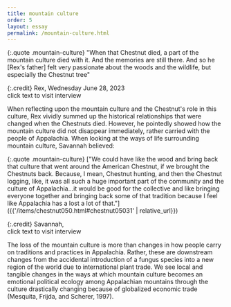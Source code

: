 ```yaml
---
title: mountain culture
order: 5
layout: essay
permalink: /mountain-culture.html
---
```

{:.quote .mountain-culture} 
"When that Chestnut died, a part of the mountain culture died with it. And the memories are still there. And so he [Rex's father] felt very passionate about the woods and the wildlife, but especially the Chestnut tree" 

{:.credit} 
Rex, Wednesday June 28, 2023\
click text to visit interview

When reflecting upon the mountain culture and the Chestnut's role in this culture, Rex vividly summed up the historical relationships that were changed when the Chestnuts died.
However, he pointedly showed how the mountain culture did not disappear immediately, rather carried with the people of Appalachia. When looking at the ways of life surrounding mountain culture, Savannah believed:

{:.quote .mountain-culture} 
["We could have like the wood and bring back that culture that went around the American Chestnut, if we brought the Chestnuts back. Because, I mean, Chestnut hunting, and then the Chestnut logging, like, it was all such a huge important part of the community and the culture of Appalachia...it would be good for the collective and like bringing everyone together and bringing back some of that tradition because I feel like Appalachia has a lost a lot of that."]({{'/items/chestnut050.html#chestnut05031' | relative_url}})

{:.credit} 
Savannah,\
click text to visit interview

The loss of the mountain culture is more than changes in how people carry on traditions and practices in Appalachia. Rather, these are downstream changes from the accidental introduction of a fungus species into a new region of the world due to international plant trade. We see local and tangible changes in the ways at which mountain culture becomes an emotional political ecology among Appalachian mountains through the culture drastically changing because of globalized economic trade (Mesquita, Frijda, and Scherer, 1997).
